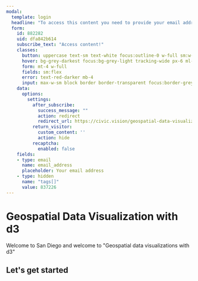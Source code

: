 ```yaml
---
modal:
  template: login
  headline: "To access this content you need to provide your email address"
  form:
    id: 882282
    uid: dfa842b614
    subscribe_text: "Access content!"
    classes:
      button: uppercase text-sm text-white focus:outline-0 w-full sm:w-auto bg-blue-darker
      hover: bg-grey-darkest focus:bg-grey-light tracking-wide px-6 ml-8
      form: mt-4 w-full
      fields: sm:flex
      error: text-red-darker mb-4
      input: max-w-sm block border border-transparent focus:border-grey-light rounded transition w-full focus:outline-0 bg-grey-lighter py-3 px-6 mb-2 sm:mb-0 flex-grow
    data:
      options:
        settings:
          after_subscribe:
            success_message: ""
            action: redirect
            redirect_url: https://civic.vision/geospatial-data-visualization/f4gsd/resources
          return_visitor:
            custom_content: ''
            action: hide
          recaptcha:
            enabled: false
    fields:
    - type: email
      name: email_address
      placeholder: Your email address
    - type: hidden
      name: "tags[]"
      value: 837226
---
```

# Geospatial Data Visualization with d3

Welcome to San Diego and welcome to "Geospatial data visualizations with d3"

## Let's get started
